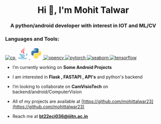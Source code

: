<h1 align="center">Hi 👋, I'm Mohit Talwar</h1>
<h3 align="center">A python/android developer with interest in IOT and ML/CV</h3>

<h3 align="left">Languages and Tools:</h3>
<p align="left"> <a href="https://www.cprogramming.com/" target="_blank" rel="noreferrer"> <img src="https://github.com/isocpp/logos/blob/master/cpp_logo.svg" alt="cp" width="40" height="40"/> </a> <a href="https://www.java.com" target="_blank" rel="noreferrer"> <img src="https://raw.githubusercontent.com/devicons/devicon/master/icons/java/java-original.svg" alt="java" width="40" height="40"/> </a>   <a href="https://www.python.org" target="_blank" rel="noreferrer"> <img src="https://raw.githubusercontent.com/devicons/devicon/master/icons/python/python-original.svg" alt="python" width="40" height="40"/> </a> <a href="https://opencv.org/" target="_blank" rel="noreferrer"> <img src="https://www.vectorlogo.zone/logos/opencv/opencv-icon.svg" alt="opencv" width="40" height="40"/> </a> <a href="https://www.arduino.cc/" target="_blank" rel="noreferrer"> <img src="https://www.vectorlogo.zone/logos/arduino/arduino-ar21.svg" alt="pytorch" width="70" height="40"/> </a> <a href="https://developers.google.com/" target="_blank" rel="noreferrer"> <img src="https://www.vectorlogo.zone/logos/kotlinlang/kotlinlang-ar21.svg" alt="seaborn" width="80" height="0"/> </a> <a href="https://www.tensorflow.org" target="_blank" rel="noreferrer"> <img src="https://www.vectorlogo.zone/logos/tensorflow/tensorflow-icon.svg" alt="tensorflow" width="40" height="40"/> </a> </p>

- I’m currently working on **Some Android Projects**

- I am interested in **Flask , FASTAPI , API's** and python's backend

- I’m looking to collaborate on **CamVisioTech** on backend/android/ComputerVision

- All of my projects are available at [https://github.com/mohittalwar23](https://github.com/mohittalwar23)

- Reach me at **bt22eci036@iiitn.ac.in**
